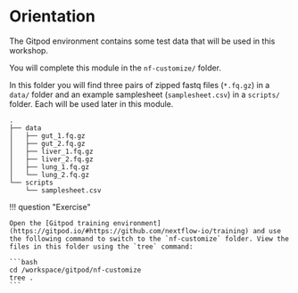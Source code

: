 # Orientation

The Gitpod environment contains some test data that will be used in this workshop.

You will complete this module in the `nf-customize/` folder.

In this folder you will find three pairs of zipped fastq files (`*.fq.gz`) in a `data/` folder and an example samplesheet (`samplesheet.csv`) in a `scripts/` folder. Each will be used later in this module.

```console
.
├── data
│   ├── gut_1.fq.gz
│   ├── gut_2.fq.gz
│   ├── liver_1.fq.gz
│   ├── liver_2.fq.gz
│   ├── lung_1.fq.gz
│   └── lung_2.fq.gz
└── scripts
    └── samplesheet.csv
```

!!! question "Exercise"

    Open the [Gitpod training environment](https://gitpod.io/#https://github.com/nextflow-io/training) and use the following command to switch to the `nf-customize` folder. View the files in this folder using the `tree` command:

    ```bash
    cd /workspace/gitpod/nf-customize
    tree .
    ```
